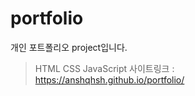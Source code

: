 # portfolio
개인 포트폴리오 project입니다.
> HTML
> CSS 
> JavaScript
사이트링크  :  https://anshqhsh.github.io/portfolio/
